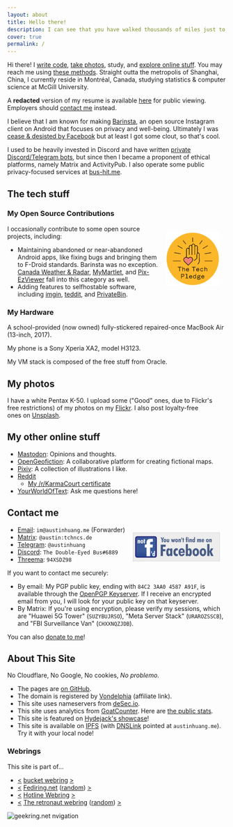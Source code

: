 ```yaml
---
layout: about
title: Hello there!
description: I can see that you have walked thousands of miles just to reach this website, but that's just my homepage. Have fun... I guess.
cover: true
permalink: /
---
```


<style>
@media ( max-width : 800px) {
    .resize1 {
        width: 150px !important;
    }
    .resize2 {
        display: none !important;
    }
}
</style>

Hi there! I [write code](https://github.com/austinhuang0131), [take photos](#my-photos), study, and [explore online stuff](#my-other-online-stuff). You may reach me using [these methods](#contact-me). Straight outta the metropolis of Shanghai, China, I currently reside in Montréal, Canada, studying statistics & computer science at McGill University.

A **redacted** version of my resume is available [here](./assets/online_resume.pdf) for public viewing. Employers should [contact me](#contact-me) instead.

I believe that I am known for making [Barinsta](./barinsta.html), an open source Instagram client on Android that focuses on privacy and well-being. Ultimately I was [cease & desisted by Facebook](https://github.com/austinhuang0131/austinhuang0131/issues/2) but at least I got some clout, so that's cool.

I used to be heavily invested in Discord and have written [private Discord/Telegram bots](/services.html), but since then I became a proponent of ethical platforms, namely Matrix and ActivityPub. I also operate some public privacy-focused services at [bus-hit.me](https://bus-hit.me).

## The tech stuff

### My Open Source Contributions

<div style="float:right;padding:15px;">
<a href="https://www.techpledge.org/"><img src="./assets/Pledge_badge.svg" alt="https://www.techpledge.org/" width="125" /></a>
</div>

I occasionally contribute to some open source projects, including:

* Maintaining abandoned or near-abandoned Android apps, like fixing bugs and bringing them to F-Droid standards. Barinsta was no exception. [Canada Weather & Radar](https://github.com/austinhuang0131/CanadaWeather), [MyMartlet](https://github.com/jguerinet/MyMartlet), and [Pix-EzViewer](https://github.com/ultranity/Pix-EzViewer) fall into this category as well.
* Adding features to selfhostable software, including [imgin](https://git.voidnet.tech/kev/imgin), [teddit](https://codeberg.org/teddit/teddit), and [PrivateBin](https://github.com/PrivateBin/PrivateBin/).

### My Hardware

A school-provided (now owned) fully-stickered repaired-once MacBook Air (13-inch, 2017).

My phone is a Sony Xperia XA2, model H3123.

My VM stack is composed of the free stuff from Oracle.

## My photos

<div class="resize2" id="myElement" style="float:right;padding:15px;"></div>
<script type="text/javascript" src="./assets/javascript-flickr-badge.min.js"></script>
<script type="text/javascript">
   jsFlickrBadge(document.getElementById('myElement'), {
       flickrId: '136075370@N04',
       feed: 'user',
       tags: '',
       rows: 4,
       columns: 4,
       size: 75,
       animation: 'flipX',
       animationSpeed: 1,
       animationPause: 2
     });
</script>

I have a white Pentax K-50. I upload some ("Good" ones, due to Flickr's free restrictions) of my photos on my [Flickr](https://flic.kr/austin0131). I also post loyalty-free ones on [Unsplash](https://unsplash.com/@austinhuang).

## My other online stuff

* <a rel="me" href="https://ieji.de/@austin">Mastodon</a>: Opinions and thoughts.
* [OpenGeofiction](https://opengeofiction.net/user/austinhuang/history): A collaborative platform for creating fictional maps.
* [Pixiv](https://pixiv.me/montreal0131): A collection of illustrations I like.
* [Reddit](https://reddit.com/u/austinhuang)
  * [My /r/KarmaCourt certificate](https://i.imgur.com/dJCyzex.jpg)
* [YourWorldOfText](https://www.yourworldoftext.com/~austinhuang/): Ask me questions here!

## Contact me

<div class="resize1" style="float:right;padding:15px;">
<a href="https://www.fsf.org/fb"><img src="./assets/not-fd.svg" alt="You won't find me on Facebook" width="200"/></a>
</div>

* [Email](mailto:im@austinhuang.me): `im@austinhuang.me` (Forwarder)
* [Matrix](https://matrix.to/#/@austin:tchncs.de): `@austin:tchncs.de`
* [Telegram](https://t.me/austinhuang): `@austinhuang`
* [Discord](https://discord.com/users/207484517898780672): `The Double-Eyed Bus#6889`
* [Threema](https://threema.id/94XSDZ98): `94XSDZ98`

If you want to contact me securely:

* By email: My PGP public key, ending with `84C2 3AA0 4587 A91F`, is available through the [OpenPGP Keyserver](https://keys.openpgp.org/pks/lookup?op=get&options=mr&search=0xf4c5be258540e91ab01b448584c23aa04587a91f). If I receive an encrypted email from you, I will look for your public key on that keyserver.
* By Matrix: If you're using encryption, please verify my sessions, which are "Huawei 5G Tower" (`SUZYBUJRSO`), "Meta Server Stack" (`URAROZSSCB`), and "FBI Surveillance Van" (`CHXXNQZJDB`).

You can also [donate to me](/donate.html)!

## About This Site

No Cloudflare, No Google, No cookies, *No problemo.*

* The pages are [on GitHub](https://github.com/austinhuang0131/austinhuang0131.github.io).
* The domain is registered by [Vondelphia](https://von.enterprises/aff.php?aff=1870) (affiliate link).
* This site uses nameservers from [deSec.io](https://desec.io).
* This site uses analytics from [GoatCounter](https://goatcounter.com). Here are [the public stats](https://0131.goatcounter.com).
* This site is featured on [Hydejack's showcase](https://hydejack.com/showcase/)!
* This site is available on [IPFS](https://ipfs.io/) (with [DNSLink](https://docs.ipfs.io/concepts/dnslink/) pointed at `austinhuang.me`). Try it with your local node!

### Webrings

This site is part of...

* [<](https://webring.bucketfish.me/redirect.html?to=prev&name=AustinHuang.me) [bucket webring](https://webring.bucketfish.me/) [>](https://webring.bucketfish.me/redirect.html?to=next&name=AustinHuang.me)
* [<](https://fediring.net/previous?host=austinhuang.me) [Fediring.net](https://fediring.net/) ([random](https://fediring.net/random)) [>](https://fediring.net/next?host=austinhuang.me)
* [<](https://hotlinewebring.club/a/previous) [Hotline Webring](https://hotlinewebring.club/) [>](https://hotlinewebring.club/a/next)
* [<](https://webring.dinhe.net/prev/https://austinhuang.me) [The retronaut webring](https://webring.dinhe.net/) ([random](https://webring.dinhe.net/random)) [>](https://webring.dinhe.net/next/https://austinhuang.me)

<img src="http://geekring.net/banner/geek_1.jpg" alt="geekring.net nvigation" usemap="#geekringmap">
<map name="geekringmap" class="no-mark-external">
    <area shape="rect" coords="9,28,111,53" alt="Previous geekring site" href="http://geekring.net/site/181/previous">
    <area shape="rect" coords="248,28,350,53" alt="Random geekring site" href="http://geekring.net/site/181/random">
    <area shape="rect" coords="490,28,592,53" alt="Next geekring site" href="http://geekring.net/site/181/next">
    <area shape="rect" coords="465,6,566,22" alt="Main geekring site" href="http://geekring.net/">
</map>

<div id='netizenswebring'> <script type="text/javascript" src="https://netizensring.link/onionring-variables.js"></script> <script type="text/javascript" src="https://netizensring.link/onionring-widget.js"></script> </div>